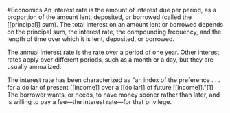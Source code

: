 #Economics 
An interest rate is the amount of interest due per period, as a proportion of the amount lent, deposited, or borrowed (called the [[principal]] sum). The total interest on an amount lent or borrowed depends on the principal sum, the interest rate, the compounding frequency, and the length of time over which it is lent, deposited, or borrowed.

The annual interest rate is the rate over a period of one year. Other interest rates apply over different periods, such as a month or a day, but they are usually annualized.

The interest rate has been characterized as "an index of the preference . . . for a dollar of present [[income]] over a [[dollar]] of future [[income]]."[1] The borrower wants, or needs, to have money sooner rather than later, and is willing to pay a fee—the interest rate—for that privilege.